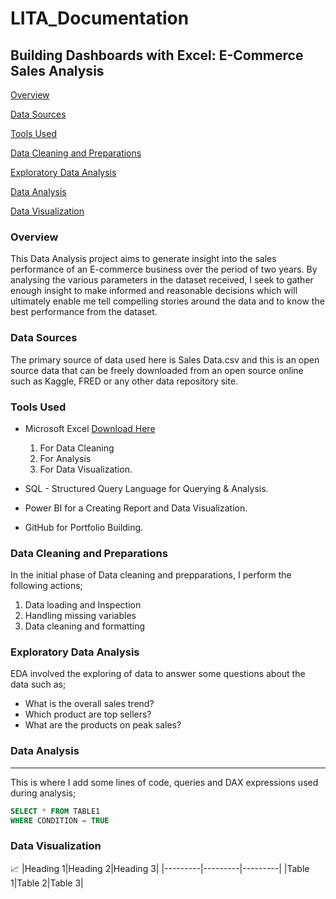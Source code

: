 # LITA_Documentation

## Building Dashboards with Excel: E-Commerce Sales Analysis

[Overview](#overview)

[Data Sources](#data-sources)

[Tools Used](#tools-used)

[Data Cleaning and Preparations](#data-cleaning-and-preparations)

[Exploratory Data Analysis](#exploratory-data-analysis)

[Data Analysis](#data-analysis)

[Data Visualization](#data-visualization)

### Overview
This Data Analysis project aims to generate insight into the sales performance of an E-commerce business over the period of two years. By analysing the various parameters in the dataset received, I seek to gather enough insight to make informed and reasonable decisions which will ultimately enable me tell  compelling stories around the data and to know the best performance from the dataset.

### Data Sources
The primary source of data used here is Sales Data.csv and this is an open source data that can be freely downloaded from an open source online such as Kaggle, FRED or any other data repository site.

### Tools Used
- Microsoft Excel [Download Here](https://www.microsoft.com)
   1. For Data Cleaning
   2. For Analysis
   3.  For Data Visualization.

- SQL - Structured Query Language for Querying & Analysis.
- Power BI for a Creating Report and Data Visualization.
- GitHub for Portfolio Building.

 ### Data Cleaning and Preparations
 In the initial phase of Data cleaning and prepparations, I perform the following actions;
 1. Data loading and Inspection
 2. Handling missing variables
 3. Data cleaning and formatting

### Exploratory Data Analysis
EDA involved the exploring of data to answer some questions about the data such as;
- What is the overall sales trend?
- Which product are top sellers?
- What are the products on peak sales?

### Data Analysis
---
This is where I add some lines of code, queries and DAX expressions used during analysis;

```SQL
SELECT * FROM TABLE1
WHERE CONDITION = TRUE
```

### Data Visualization
📈
|Heading 1|Heading 2|Heading 3|
|---------|---------|---------|
|Table 1|Table 2|Table 3|
